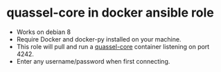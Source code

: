 # quassel-core in docker ansible role

- Works on debian 8
- Require Docker and docker-py installed on your machine.
- This role will pull and run a [quassel-core](https://hub.docker.com/r/lacsap/quassel-core/) container listening on port 4242.
- Enter any username/password when first connecting.
